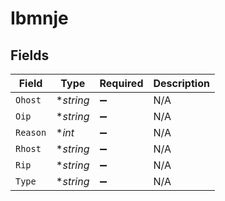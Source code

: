 # Ibmnje


## Fields

| Field              | Type               | Required           | Description        |
| ------------------ | ------------------ | ------------------ | ------------------ |
| `Ohost`            | **string*          | :heavy_minus_sign: | N/A                |
| `Oip`              | **string*          | :heavy_minus_sign: | N/A                |
| `Reason`           | **int*             | :heavy_minus_sign: | N/A                |
| `Rhost`            | **string*          | :heavy_minus_sign: | N/A                |
| `Rip`              | **string*          | :heavy_minus_sign: | N/A                |
| `Type`             | **string*          | :heavy_minus_sign: | N/A                |